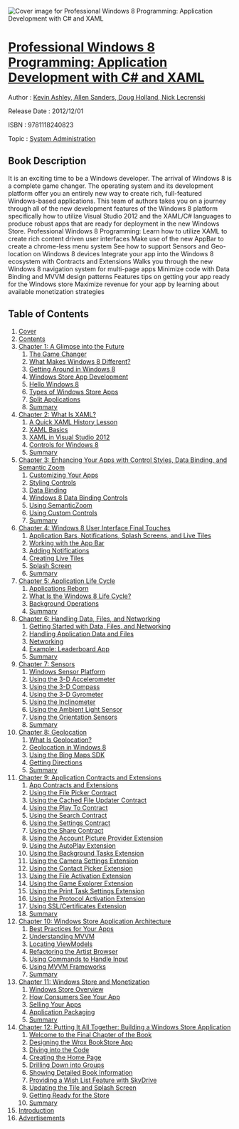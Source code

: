 ![Cover image for Professional Windows 8 Programming: Application Development with C# and XAML](https://imgdetail.ebookreading.net/cover/cover/system_admin/EB9781118240823.jpg)

[Professional Windows 8 Programming: Application Development with C# and XAML](https://ebookreading.net/view/book/Professional+Windows+8+Programming%3A+Application+Development+with+C%23+and+XAML-EB9781118240823_1.html "Professional Windows 8 Programming: Application Development with C# and XAML")
====================================================================================================================

Author : [Kevin Ashley](https://ebookreading.net/search/author/Kevin+Ashley),[ Allen Sanders](https://ebookreading.net/search/author/+Allen+Sanders),[ Doug Holland](https://ebookreading.net/search/author/+Doug+Holland),[ Nick Lecrenski](https://ebookreading.net/search/author/+Nick+Lecrenski)

Release Date : 2012/12/01

ISBN : 9781118240823

Topic : [System Administration](https://ebookreading.net/search/category/system-administration)

Book Description
-----------------

It is an exciting time to be a Windows developer.  The arrival of Windows 8 is a complete game changer.  The operating system and its development platform offer you an entirely new way to create rich, full-featured Windows-based applications.  This team of authors takes you on a journey through all of the new development features of the Windows 8 platform specifically how to utilize Visual Studio 2012 and the XAML/C# languages to produce robust apps that are ready for deployment in the new Windows Store.
Professional Windows 8 Programming:
Learn how to utilize XAML to create rich content driven user interfaces
Make use of the new AppBar to create a chrome-less menu system
See how to support Sensors and Geo-location on Windows 8 devices
Integrate your app into the Windows 8 ecosystem with Contracts and Extensions
Walks you through the new Windows 8 navigation system for multi-page apps
Minimize code with Data Binding and MVVM design patterns
Features tips on getting your app ready for the Windows store
Maximize revenue for your app by learning about available monetization strategies
              
Table of Contents
-----------------

1. [Cover](https://ebookreading.net/view/book/Professional+Windows+8+Programming%3A+Application+Development+with+C%23+and+XAML-EB9781118240823_1.html)
1. [Contents](https://ebookreading.net/view/book/Professional+Windows+8+Programming%3A+Application+Development+with+C%23+and+XAML-EB9781118240823_2.html)
1. [Chapter 1: A Glimpse into the Future](https://ebookreading.net/view/book/Professional+Windows+8+Programming%3A+Application+Development+with+C%23+and+XAML-EB9781118240823_3.html)
    1. [The Game Changer](https://ebookreading.net/view/book/Professional+Windows+8+Programming%3A+Application+Development+with+C%23+and+XAML-EB9781118240823_3.html#sec1)
    1. [What Makes Windows 8 Different?](https://ebookreading.net/view/book/Professional+Windows+8+Programming%3A+Application+Development+with+C%23+and+XAML-EB9781118240823_3.html#sec2)
    1. [Getting Around in Windows 8](https://ebookreading.net/view/book/Professional+Windows+8+Programming%3A+Application+Development+with+C%23+and+XAML-EB9781118240823_3.html#sec3)
    1. [Windows Store App Development](https://ebookreading.net/view/book/Professional+Windows+8+Programming%3A+Application+Development+with+C%23+and+XAML-EB9781118240823_3.html#sec4)
    1. [Hello Windows 8](https://ebookreading.net/view/book/Professional+Windows+8+Programming%3A+Application+Development+with+C%23+and+XAML-EB9781118240823_3.html#sec5)
    1. [Types of Windows Store Apps](https://ebookreading.net/view/book/Professional+Windows+8+Programming%3A+Application+Development+with+C%23+and+XAML-EB9781118240823_3.html#sec6)
    1. [Split Applications](https://ebookreading.net/view/book/Professional+Windows+8+Programming%3A+Application+Development+with+C%23+and+XAML-EB9781118240823_3.html#sec7)
    1. [Summary](https://ebookreading.net/view/book/Professional+Windows+8+Programming%3A+Application+Development+with+C%23+and+XAML-EB9781118240823_3.html#sec8)
1. [Chapter 2: What Is XAML?](https://ebookreading.net/view/book/Professional+Windows+8+Programming%3A+Application+Development+with+C%23+and+XAML-EB9781118240823_4.html)
    1. [A Quick XAML History Lesson](https://ebookreading.net/view/book/Professional+Windows+8+Programming%3A+Application+Development+with+C%23+and+XAML-EB9781118240823_4.html#sec9)
    1. [XAML Basics](https://ebookreading.net/view/book/Professional+Windows+8+Programming%3A+Application+Development+with+C%23+and+XAML-EB9781118240823_4.html#sec10)
    1. [XAML in Visual Studio 2012](https://ebookreading.net/view/book/Professional+Windows+8+Programming%3A+Application+Development+with+C%23+and+XAML-EB9781118240823_4.html#sec11)
    1. [Controls for Windows 8](https://ebookreading.net/view/book/Professional+Windows+8+Programming%3A+Application+Development+with+C%23+and+XAML-EB9781118240823_4.html#sec12)
    1. [Summary](https://ebookreading.net/view/book/Professional+Windows+8+Programming%3A+Application+Development+with+C%23+and+XAML-EB9781118240823_4.html#sec13)
1. [Chapter 3: Enhancing Your Apps with Control Styles, Data Binding, and Semantic Zoom](https://ebookreading.net/view/book/Professional+Windows+8+Programming%3A+Application+Development+with+C%23+and+XAML-EB9781118240823_5.html)
    1. [Customizing Your Apps](https://ebookreading.net/view/book/Professional+Windows+8+Programming%3A+Application+Development+with+C%23+and+XAML-EB9781118240823_5.html#sec14)
    1. [Styling Controls](https://ebookreading.net/view/book/Professional+Windows+8+Programming%3A+Application+Development+with+C%23+and+XAML-EB9781118240823_5.html#sec15)
    1. [Data Binding](https://ebookreading.net/view/book/Professional+Windows+8+Programming%3A+Application+Development+with+C%23+and+XAML-EB9781118240823_5.html#sec16)
    1. [Windows 8 Data Binding Controls](https://ebookreading.net/view/book/Professional+Windows+8+Programming%3A+Application+Development+with+C%23+and+XAML-EB9781118240823_5.html#sec17)
    1. [Using SemanticZoom](https://ebookreading.net/view/book/Professional+Windows+8+Programming%3A+Application+Development+with+C%23+and+XAML-EB9781118240823_5.html#sec18)
    1. [Using Custom Controls](https://ebookreading.net/view/book/Professional+Windows+8+Programming%3A+Application+Development+with+C%23+and+XAML-EB9781118240823_5.html#sec19)
    1. [Summary](https://ebookreading.net/view/book/Professional+Windows+8+Programming%3A+Application+Development+with+C%23+and+XAML-EB9781118240823_5.html#sec20)
1. [Chapter 4: Windows 8 User Interface Final Touches](https://ebookreading.net/view/book/Professional+Windows+8+Programming%3A+Application+Development+with+C%23+and+XAML-EB9781118240823_6.html)
    1. [Application Bars, Notifications, Splash Screens, and Live Tiles](https://ebookreading.net/view/book/Professional+Windows+8+Programming%3A+Application+Development+with+C%23+and+XAML-EB9781118240823_6.html#sec21)
    1. [Working with the App Bar](https://ebookreading.net/view/book/Professional+Windows+8+Programming%3A+Application+Development+with+C%23+and+XAML-EB9781118240823_6.html#sec22)
    1. [Adding Notifications](https://ebookreading.net/view/book/Professional+Windows+8+Programming%3A+Application+Development+with+C%23+and+XAML-EB9781118240823_6.html#sec23)
    1. [Creating Live Tiles](https://ebookreading.net/view/book/Professional+Windows+8+Programming%3A+Application+Development+with+C%23+and+XAML-EB9781118240823_6.html#sec24)
    1. [Splash Screen](https://ebookreading.net/view/book/Professional+Windows+8+Programming%3A+Application+Development+with+C%23+and+XAML-EB9781118240823_6.html#sec25)
    1. [Summary](https://ebookreading.net/view/book/Professional+Windows+8+Programming%3A+Application+Development+with+C%23+and+XAML-EB9781118240823_6.html#sec26)
1. [Chapter 5: Application Life Cycle](https://ebookreading.net/view/book/Professional+Windows+8+Programming%3A+Application+Development+with+C%23+and+XAML-EB9781118240823_7.html)
    1. [Applications Reborn](https://ebookreading.net/view/book/Professional+Windows+8+Programming%3A+Application+Development+with+C%23+and+XAML-EB9781118240823_7.html#sec27)
    1. [What Is the Windows 8 Life Cycle?](https://ebookreading.net/view/book/Professional+Windows+8+Programming%3A+Application+Development+with+C%23+and+XAML-EB9781118240823_7.html#sec28)
    1. [Background Operations](https://ebookreading.net/view/book/Professional+Windows+8+Programming%3A+Application+Development+with+C%23+and+XAML-EB9781118240823_7.html#sec29)
    1. [Summary](https://ebookreading.net/view/book/Professional+Windows+8+Programming%3A+Application+Development+with+C%23+and+XAML-EB9781118240823_7.html#sec30)
1. [Chapter 6: Handling Data, Files, and Networking](https://ebookreading.net/view/book/Professional+Windows+8+Programming%3A+Application+Development+with+C%23+and+XAML-EB9781118240823_8.html)
    1. [Getting Started with Data, Files, and Networking](https://ebookreading.net/view/book/Professional+Windows+8+Programming%3A+Application+Development+with+C%23+and+XAML-EB9781118240823_8.html#sec31)
    1. [Handling Application Data and Files](https://ebookreading.net/view/book/Professional+Windows+8+Programming%3A+Application+Development+with+C%23+and+XAML-EB9781118240823_8.html#sec32)
    1. [Networking](https://ebookreading.net/view/book/Professional+Windows+8+Programming%3A+Application+Development+with+C%23+and+XAML-EB9781118240823_8.html#sec33)
    1. [Example: Leaderboard App](https://ebookreading.net/view/book/Professional+Windows+8+Programming%3A+Application+Development+with+C%23+and+XAML-EB9781118240823_8.html#sec34)
    1. [Summary](https://ebookreading.net/view/book/Professional+Windows+8+Programming%3A+Application+Development+with+C%23+and+XAML-EB9781118240823_8.html#sec35)
1. [Chapter 7: Sensors](https://ebookreading.net/view/book/Professional+Windows+8+Programming%3A+Application+Development+with+C%23+and+XAML-EB9781118240823_9.html)
    1. [Windows Sensor Platform](https://ebookreading.net/view/book/Professional+Windows+8+Programming%3A+Application+Development+with+C%23+and+XAML-EB9781118240823_9.html#sec36)
    1. [Using the 3-D Accelerometer](https://ebookreading.net/view/book/Professional+Windows+8+Programming%3A+Application+Development+with+C%23+and+XAML-EB9781118240823_9.html#sec37)
    1. [Using the 3-D Compass](https://ebookreading.net/view/book/Professional+Windows+8+Programming%3A+Application+Development+with+C%23+and+XAML-EB9781118240823_9.html#sec38)
    1. [Using the 3-D Gyrometer](https://ebookreading.net/view/book/Professional+Windows+8+Programming%3A+Application+Development+with+C%23+and+XAML-EB9781118240823_9.html#sec39)
    1. [Using the Inclinometer](https://ebookreading.net/view/book/Professional+Windows+8+Programming%3A+Application+Development+with+C%23+and+XAML-EB9781118240823_9.html#sec40)
    1. [Using the Ambient Light Sensor](https://ebookreading.net/view/book/Professional+Windows+8+Programming%3A+Application+Development+with+C%23+and+XAML-EB9781118240823_9.html#sec41)
    1. [Using the Orientation Sensors](https://ebookreading.net/view/book/Professional+Windows+8+Programming%3A+Application+Development+with+C%23+and+XAML-EB9781118240823_9.html#sec42)
    1. [Summary](https://ebookreading.net/view/book/Professional+Windows+8+Programming%3A+Application+Development+with+C%23+and+XAML-EB9781118240823_9.html#sec43)
1. [Chapter 8: Geolocation](https://ebookreading.net/view/book/Professional+Windows+8+Programming%3A+Application+Development+with+C%23+and+XAML-EB9781118240823_10.html)
    1. [What Is Geolocation?](https://ebookreading.net/view/book/Professional+Windows+8+Programming%3A+Application+Development+with+C%23+and+XAML-EB9781118240823_10.html#sec44)
    1. [Geolocation in Windows 8](https://ebookreading.net/view/book/Professional+Windows+8+Programming%3A+Application+Development+with+C%23+and+XAML-EB9781118240823_10.html#sec45)
    1. [Using the Bing Maps SDK](https://ebookreading.net/view/book/Professional+Windows+8+Programming%3A+Application+Development+with+C%23+and+XAML-EB9781118240823_10.html#sec46)
    1. [Getting Directions](https://ebookreading.net/view/book/Professional+Windows+8+Programming%3A+Application+Development+with+C%23+and+XAML-EB9781118240823_10.html#sec47)
    1. [Summary](https://ebookreading.net/view/book/Professional+Windows+8+Programming%3A+Application+Development+with+C%23+and+XAML-EB9781118240823_10.html#sec48)
1. [Chapter 9: Application Contracts and Extensions](https://ebookreading.net/view/book/Professional+Windows+8+Programming%3A+Application+Development+with+C%23+and+XAML-EB9781118240823_11.html)
    1. [App Contracts and Extensions](https://ebookreading.net/view/book/Professional+Windows+8+Programming%3A+Application+Development+with+C%23+and+XAML-EB9781118240823_11.html#sec49)
    1. [Using the File Picker Contract](https://ebookreading.net/view/book/Professional+Windows+8+Programming%3A+Application+Development+with+C%23+and+XAML-EB9781118240823_11.html#sec50)
    1. [Using the Cached File Updater Contract](https://ebookreading.net/view/book/Professional+Windows+8+Programming%3A+Application+Development+with+C%23+and+XAML-EB9781118240823_11.html#sec51)
    1. [Using the Play To Contract](https://ebookreading.net/view/book/Professional+Windows+8+Programming%3A+Application+Development+with+C%23+and+XAML-EB9781118240823_11.html#sec52)
    1. [Using the Search Contract](https://ebookreading.net/view/book/Professional+Windows+8+Programming%3A+Application+Development+with+C%23+and+XAML-EB9781118240823_11.html#sec53)
    1. [Using the Settings Contract](https://ebookreading.net/view/book/Professional+Windows+8+Programming%3A+Application+Development+with+C%23+and+XAML-EB9781118240823_11.html#sec54)
    1. [Using the Share Contract](https://ebookreading.net/view/book/Professional+Windows+8+Programming%3A+Application+Development+with+C%23+and+XAML-EB9781118240823_11.html#sec55)
    1. [Using the Account Picture Provider Extension](https://ebookreading.net/view/book/Professional+Windows+8+Programming%3A+Application+Development+with+C%23+and+XAML-EB9781118240823_11.html#sec56)
    1. [Using the AutoPlay Extension](https://ebookreading.net/view/book/Professional+Windows+8+Programming%3A+Application+Development+with+C%23+and+XAML-EB9781118240823_11.html#sec57)
    1. [Using the Background Tasks Extension](https://ebookreading.net/view/book/Professional+Windows+8+Programming%3A+Application+Development+with+C%23+and+XAML-EB9781118240823_11.html#sec58)
    1. [Using the Camera Settings Extension](https://ebookreading.net/view/book/Professional+Windows+8+Programming%3A+Application+Development+with+C%23+and+XAML-EB9781118240823_11.html#sec59)
    1. [Using the Contact Picker Extension](https://ebookreading.net/view/book/Professional+Windows+8+Programming%3A+Application+Development+with+C%23+and+XAML-EB9781118240823_11.html#sec60)
    1. [Using the File Activation Extension](https://ebookreading.net/view/book/Professional+Windows+8+Programming%3A+Application+Development+with+C%23+and+XAML-EB9781118240823_11.html#sec61)
    1. [Using the Game Explorer Extension](https://ebookreading.net/view/book/Professional+Windows+8+Programming%3A+Application+Development+with+C%23+and+XAML-EB9781118240823_11.html#sec62)
    1. [Using the Print Task Settings Extension](https://ebookreading.net/view/book/Professional+Windows+8+Programming%3A+Application+Development+with+C%23+and+XAML-EB9781118240823_11.html#sec63)
    1. [Using the Protocol Activation Extension](https://ebookreading.net/view/book/Professional+Windows+8+Programming%3A+Application+Development+with+C%23+and+XAML-EB9781118240823_11.html#sec64)
    1. [Using SSL/Certificates Extension](https://ebookreading.net/view/book/Professional+Windows+8+Programming%3A+Application+Development+with+C%23+and+XAML-EB9781118240823_11.html#sec65)
    1. [Summary](https://ebookreading.net/view/book/Professional+Windows+8+Programming%3A+Application+Development+with+C%23+and+XAML-EB9781118240823_11.html#sec66)
1. [Chapter 10: Windows Store Application Architecture](https://ebookreading.net/view/book/Professional+Windows+8+Programming%3A+Application+Development+with+C%23+and+XAML-EB9781118240823_12.html)
    1. [Best Practices for Your Apps](https://ebookreading.net/view/book/Professional+Windows+8+Programming%3A+Application+Development+with+C%23+and+XAML-EB9781118240823_12.html#sec67)
    1. [Understanding MVVM](https://ebookreading.net/view/book/Professional+Windows+8+Programming%3A+Application+Development+with+C%23+and+XAML-EB9781118240823_12.html#sec68)
    1. [Locating ViewModels](https://ebookreading.net/view/book/Professional+Windows+8+Programming%3A+Application+Development+with+C%23+and+XAML-EB9781118240823_12.html#sec69)
    1. [Refactoring the Artist Browser](https://ebookreading.net/view/book/Professional+Windows+8+Programming%3A+Application+Development+with+C%23+and+XAML-EB9781118240823_12.html#sec70)
    1. [Using Commands to Handle Input](https://ebookreading.net/view/book/Professional+Windows+8+Programming%3A+Application+Development+with+C%23+and+XAML-EB9781118240823_12.html#sec71)
    1. [Using MVVM Frameworks](https://ebookreading.net/view/book/Professional+Windows+8+Programming%3A+Application+Development+with+C%23+and+XAML-EB9781118240823_12.html#sec72)
    1. [Summary](https://ebookreading.net/view/book/Professional+Windows+8+Programming%3A+Application+Development+with+C%23+and+XAML-EB9781118240823_12.html#sec73)
1. [Chapter 11: Windows Store and Monetization](https://ebookreading.net/view/book/Professional+Windows+8+Programming%3A+Application+Development+with+C%23+and+XAML-EB9781118240823_13.html)
    1. [Windows Store Overview](https://ebookreading.net/view/book/Professional+Windows+8+Programming%3A+Application+Development+with+C%23+and+XAML-EB9781118240823_13.html#sec74)
    1. [How Consumers See Your App](https://ebookreading.net/view/book/Professional+Windows+8+Programming%3A+Application+Development+with+C%23+and+XAML-EB9781118240823_13.html#sec75)
    1. [Selling Your Apps](https://ebookreading.net/view/book/Professional+Windows+8+Programming%3A+Application+Development+with+C%23+and+XAML-EB9781118240823_13.html#sec76)
    1. [Application Packaging](https://ebookreading.net/view/book/Professional+Windows+8+Programming%3A+Application+Development+with+C%23+and+XAML-EB9781118240823_13.html#sec77)
    1. [Summary](https://ebookreading.net/view/book/Professional+Windows+8+Programming%3A+Application+Development+with+C%23+and+XAML-EB9781118240823_13.html#sec78)
1. [Chapter 12: Putting It All Together: Building a Windows Store Application](https://ebookreading.net/view/book/Professional+Windows+8+Programming%3A+Application+Development+with+C%23+and+XAML-EB9781118240823_14.html)
    1. [Welcome to the Final Chapter of the Book](https://ebookreading.net/view/book/Professional+Windows+8+Programming%3A+Application+Development+with+C%23+and+XAML-EB9781118240823_14.html#sec79)
    1. [Designing the Wrox BookStore App](https://ebookreading.net/view/book/Professional+Windows+8+Programming%3A+Application+Development+with+C%23+and+XAML-EB9781118240823_14.html#sec80)
    1. [Diving into the Code](https://ebookreading.net/view/book/Professional+Windows+8+Programming%3A+Application+Development+with+C%23+and+XAML-EB9781118240823_14.html#sec81)
    1. [Creating the Home Page](https://ebookreading.net/view/book/Professional+Windows+8+Programming%3A+Application+Development+with+C%23+and+XAML-EB9781118240823_14.html#sec82)
    1. [Drilling Down into Groups](https://ebookreading.net/view/book/Professional+Windows+8+Programming%3A+Application+Development+with+C%23+and+XAML-EB9781118240823_14.html#sec83)
    1. [Showing Detailed Book Information](https://ebookreading.net/view/book/Professional+Windows+8+Programming%3A+Application+Development+with+C%23+and+XAML-EB9781118240823_14.html#sec84)
    1. [Providing a Wish List Feature with SkyDrive](https://ebookreading.net/view/book/Professional+Windows+8+Programming%3A+Application+Development+with+C%23+and+XAML-EB9781118240823_14.html#sec85)
    1. [Updating the Tile and Splash Screen](https://ebookreading.net/view/book/Professional+Windows+8+Programming%3A+Application+Development+with+C%23+and+XAML-EB9781118240823_14.html#sec86)
    1. [Getting Ready for the Store](https://ebookreading.net/view/book/Professional+Windows+8+Programming%3A+Application+Development+with+C%23+and+XAML-EB9781118240823_14.html#sec87)
    1. [Summary](https://ebookreading.net/view/book/Professional+Windows+8+Programming%3A+Application+Development+with+C%23+and+XAML-EB9781118240823_14.html#sec88)
1. [Introduction](https://ebookreading.net/view/book/Professional+Windows+8+Programming%3A+Application+Development+with+C%23+and+XAML-EB9781118240823_22.html)
1. [Advertisements](https://ebookreading.net/view/book/Professional+Windows+8+Programming%3A+Application+Development+with+C%23+and+XAML-EB9781118240823_23.html)
